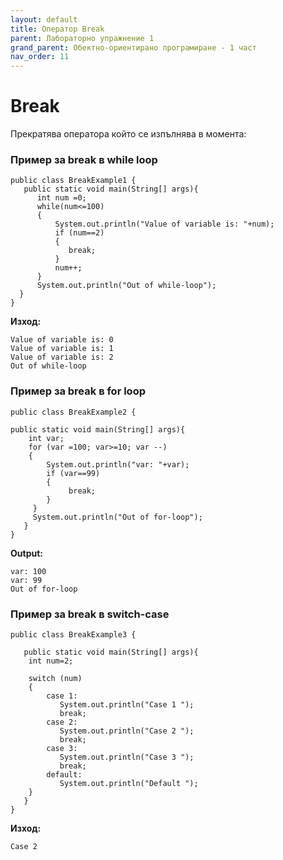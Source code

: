 ```yaml
---
layout: default
title: Оператор Break
parent: Лабораторно упражнение 1
grand_parent: Обектно-ориентирано програмиране - 1 част
nav_order: 11
---
```

# Break

Прекратява оператора който се изпълнява в момента:

### Пример за break в while loop

```
public class BreakExample1 {
   public static void main(String[] args){
      int num =0;
      while(num<=100)
      {
          System.out.println("Value of variable is: "+num);
          if (num==2)
          {
             break;
          }
          num++;
      }
      System.out.println("Out of while-loop");
  }
}
```

**Изход:**

```
Value of variable is: 0
Value of variable is: 1
Value of variable is: 2
Out of while-loop
```

### Пример за break в for loop

```
public class BreakExample2 {

public static void main(String[] args){
	int var;
	for (var =100; var>=10; var --)
	{
	    System.out.println("var: "+var);
	    if (var==99)
	    {
	         break;
	    }
	 }
	 System.out.println("Out of for-loop");
   }
}
```

**Output:**

```
var: 100
var: 99
Out of for-loop
```

### Пример за break в switch-case

```
public class BreakExample3 {

   public static void main(String[] args){
	int num=2;
	      
	switch (num)
	{
	    case 1:
	       System.out.println("Case 1 ");
	       break;
	    case 2:
	       System.out.println("Case 2 ");
	       break;
	    case 3:
	       System.out.println("Case 3 ");
	       break;
	    default:
	       System.out.println("Default ");
	}
   }
}
```

**Изход:**

```
Case 2
```
